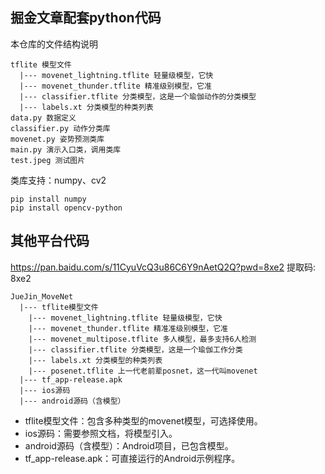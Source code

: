 ## 掘金文章配套python代码
本仓库的文件结构说明
```
tflite 模型文件
  |--- movenet_lightning.tflite 轻量级模型，它快
  |--- movenet_thunder.tflite 精准级别模型，它准
  |--- classifier.tflite 分类模型，这是一个瑜伽动作的分类模型
  |--- labels.xt 分类模型的种类列表
data.py 数据定义
classifier.py 动作分类库
movenet.py 姿势预测类库
main.py 演示入口类，调用类库
test.jpeg 测试图片
```

类库支持：numpy、cv2
```
pip install numpy
pip install opencv-python
```

## 其他平台代码
https://pan.baidu.com/s/11CyuVcQ3u86C6Y9nAetQ2Q?pwd=8xe2 提取码: 8xe2 
```
JueJin_MoveNet
  |--- tflite模型文件
    |--- movenet_lightning.tflite 轻量级模型，它快
    |--- movenet_thunder.tflite 精准准级别模型，它准
    |--- movenet_multipose.tflite 多人模型，最多支持6人检测
    |--- classifier.tflite 分类模型，这是一个瑜伽工作分类
    |--- labels.xt 分类模型的种类列表
    |--- posenet.tflite 上一代老前辈posnet，这一代叫movenet
  |--- tf_app-release.apk
  |--- ios源码
  |--- android源码（含模型）
```

- tflite模型文件：包含多种类型的movenet模型，可选择使用。
- ios源码：需要参照文档，将模型引入。
- android源码（含模型）：Android项目，已包含模型。
- tf_app-release.apk：可直接运行的Android示例程序。
